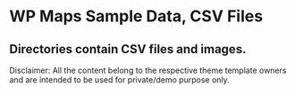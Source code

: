 # WP Maps Sample Data, CSV Files

## Directories contain CSV files and images.


Disclaimer: All the content belong to the respective theme template owners and are intended to be used for private/demo purpose only.
